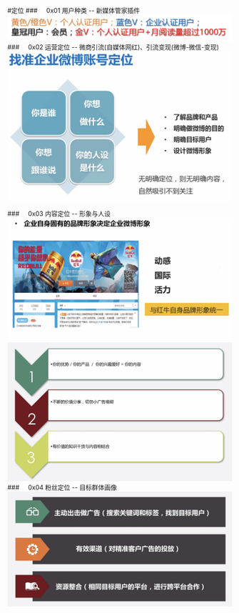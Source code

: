#定位
###&nbsp;&nbsp;&nbsp;&nbsp;&nbsp;0x01 用户种类 -- 新媒体管家插件
![](/assets/WX20190312-191608@2x.png)
###&nbsp;&nbsp;&nbsp;&nbsp;&nbsp;0x02 运营定位 -- 微商引流(自媒体网红)、引流变现(微博-微信-变现)
![](/assets/WX20190312-193400@2x.png)

###&nbsp;&nbsp;&nbsp;&nbsp;&nbsp;0x03 内容定位 -- 形象与人设
![](/assets/WX20190327-233302@2x.png)
![](/assets/nrdw.jpg)
###&nbsp;&nbsp;&nbsp;&nbsp;&nbsp;0x04 粉丝定位 -- 目标群体画像
![](/assets/bwfs.png)






